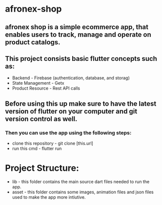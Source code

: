 # afronex-shop
## afronex shop is a simple ecommerce app, that enables users to track, manage and operate on product catalogs.

## This project consists basic flutter concepts such as:
- Backend - Firebase (authentication, database, and storag) 
- State Management - Getx
- Product Resource - Rest API calls 

## Before using this up make sure to have the latest version of flutter on your computer and git version control as well.
### Then you can use the app using the following steps:

- clone this repository - git clone [this.url]
- run this cmd - flutter run 

# Project Structure:
- lib - this folder contains the main source dart files needed to run the app.
- asset - this folder contains some images, animation files and json files used to make the app more intiutive.


